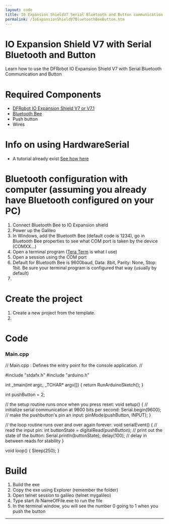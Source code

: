 ```yaml
---
layout: code
title: IO Expansion ShieldV7 Serial Bluetooth and Button communication
permalink: /IoExpansionShieldV7BluetoothBeeButton.htm
---
```


# IO Expansion Shield V7 with Serial Bluetooth and Button
Learn how to use the DFRobot IO Expansion Shield V7 with Serial Bluetooth Communication and Button

# Required Components
* [DFRobot IO Expansion Shield V7 or V7.1](http://www.dfrobot.com/index.php?route=product/product&product_id=1009#.Ui0468Ywceo)
* [Bluetooth Bee](http://www.dfrobot.com/index.php?route=product/product&product_id=193&search=bluetooth+bee&description=true)
* Push button
* Wires

# Info on using HardwareSerial
* A tutorial already exist [See how here](https://github.com/ms-iot/content/blob/develop/TXRX.md)

# Bluetooth configuration with computer (assuming you already have Bluetooth configured on your PC)
1. Connect Bluetooth Bee to IO Expansion shield
2. Power up the Galileo
3. In Windows, add the Bluetooth Bee (default code is 1234), go in Bluetooth Bee properties to see what COM port is taken by the device (COMXX...)
3. Open a terminal program ([Tera Term](http://ttssh2.sourceforge.jp/) is what I use)
4. Open a session using the COM port
4. Default for Bluetooth Bee is 9600baud, Data: 8bit, Parity: None, Stop: 1bit. Be sure your terminal program is configured that way (usually by default)
5. 

# Create the project
1. Create a new project from the template.
2. 

# Code

### Main.cpp
// Main.cpp : Defines the entry point for the console application.
//

#include "stdafx.h"
#include "arduino.h"

int _tmain(int argc, _TCHAR* argv[])
{
	return RunArduinoSketch();
}

int pushButton = 2;

// the setup routine runs once when you press reset:
void setup() {
	// initialize serial communication at 9600 bits per second:
	Serial.begin(9600);
	// make the pushbutton's pin an input:
	pinMode(pushButton, INPUT);
}

// the loop routine runs over and over again forever:
void serialEvent() {
	// read the input pin:
	int buttonState = digitalRead(pushButton);
	// print out the state of the button:
	Serial.println(buttonState);
	delay(100);        // delay in between reads for stability
}

void loop()
{
	Sleep(250);
}

# Build
1. Build the exe
2. Copy the exe using Explorer (remember the folder)
3. Open telnet session to galileo (telnet mygalileo)
4. Type start /b NameOfFile.exe to run the file
5. In the terminal window, you will see the number 0 going to 1 when you push the button

---





